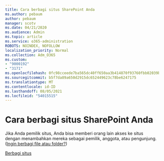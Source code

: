 ```yaml
---
title: Cara berbagi situs SharePoint Anda
ms.author: pebaum
author: pebaum
manager: scotv
ms.date: 04/21/2020
ms.audience: Admin
ms.topic: article
ms.service: o365-administration
ROBOTS: NOINDEX, NOFOLLOW
localization_priority: Normal
ms.collection: Adm_O365
ms.custom:
- "9000192"
- "3171"
ms.openlocfilehash: 0fc98cceede7ba565dc40ff650aa3b414870f93760fbb02039bd6f6469fdbf07
ms.sourcegitcommit: b5f7da89a650d2915dc652449623c78be6247175
ms.translationtype: MT
ms.contentlocale: id-ID
ms.lasthandoff: 08/05/2021
ms.locfileid: "54015515"
---
```

# <a name="how-to-share-a-sharepoint-site"></a>Cara berbagi situs SharePoint Anda

Jika Anda pemilik situs, Anda bisa memberi orang lain akses ke situs dengan menambahkan mereka sebagai pemilik, anggota, atau pengunjung. ([Ingin berbagi file atau folder?](https://support.office.com/article/share-sharepoint-files-or-folders-1fe37332-0f9a-4719-970e-d2578da4941c))

[Berbagi situs](https://support.office.com/article/share-a-site-958771a8-d041-4eb8-b51c-afea2eae3658)